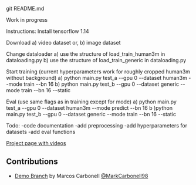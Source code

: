 git README.md

Work in progress

Instructions:
Install tensorflow 1.14 

Download
a) video dataset or,
b) image dataset

Change dataloader
a) use the structure of load_train_human3m in dataloading.py 
b) use the structure of load_train_generic in dataloading.py

Start training (current hyperparameters work for roughly cropped human3m without background)
a) python main.py test_a --gpu 0 --dataset human3m --mode train --bn 16
b) python main.py test_b --gpu 0 --dataset generic --mode train --bn 16 --static 

Eval (use same flags as in training except for mode)
a) python main.py test_a --gpu 0 --dataset human3m --mode predict --bn 16
b )python main.py test_b --gpu 0 --dataset generic --mode train --bn 16 --static 


Todo:
-code documentation
-add preprocessing
-add hyperparameters for datasets
-add eval functions

[Project page with videos](https://compvis.github.io/unsupervised-disentangling/) 

## Contributions

- [Demo Branch](https://github.com/CompVis/unsupervised-disentangling/tree/master/transfer-demo) by Marcos Carbonell [@MarkCarbonell98](https://github.com/MarkCarbonell98)
